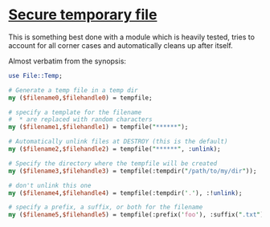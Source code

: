[1]: https://rosettacode.org/wiki/Secure_temporary_file

# [Secure temporary file][1]





This is something best done with a module which is heavily tested, tries to account for all corner cases and automatically cleans up after itself.



Almost verbatim from the synopsis:

```perl
use File::Temp;

# Generate a temp file in a temp dir
my ($filename0,$filehandle0) = tempfile;

# specify a template for the filename
#  * are replaced with random characters
my ($filename1,$filehandle1) = tempfile("******");

# Automatically unlink files at DESTROY (this is the default)
my ($filename2,$filehandle2) = tempfile("******", :unlink);

# Specify the directory where the tempfile will be created
my ($filename3,$filehandle3) = tempfile(:tempdir("/path/to/my/dir"));

# don't unlink this one
my ($filename4,$filehandle4) = tempfile(:tempdir('.'), :!unlink);

# specify a prefix, a suffix, or both for the filename
my ($filename5,$filehandle5) = tempfile(:prefix('foo'), :suffix(".txt"));
```

